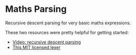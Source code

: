 # Maths Parsing

Recursive descent parsing for very basic maths expressions.

These two resources were pretty helpful for getting started:
- [Video: recursive descent parsing](https://www.youtube.com/watch?v=SToUyjAsaFk)
- [This MIT licensed lexer](https://gist.github.com/arrieta/1a309138689e09375b90b3b1aa768e20)

